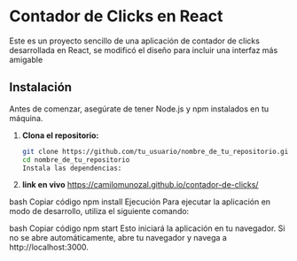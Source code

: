 # Contador de Clicks en React

Este es un proyecto sencillo de una aplicación de contador de clicks desarrollada en React, se modificó el diseño para incluir una interfaz más amigable

## Instalación

Antes de comenzar, asegúrate de tener Node.js y npm instalados en tu máquina.

1. **Clona el repositorio:**

   ```bash
   git clone https://github.com/tu_usuario/nombre_de_tu_repositorio.git
   cd nombre_de_tu_repositorio
   Instala las dependencias:
   ```

2. **link en vivo**
   https://camilomunozal.github.io/contador-de-clicks/

bash
Copiar código
npm install
Ejecución
Para ejecutar la aplicación en modo de desarrollo, utiliza el siguiente comando:

bash
Copiar código
npm start
Esto iniciará la aplicación en tu navegador. Si no se abre automáticamente, abre tu navegador y navega a http://localhost:3000.
